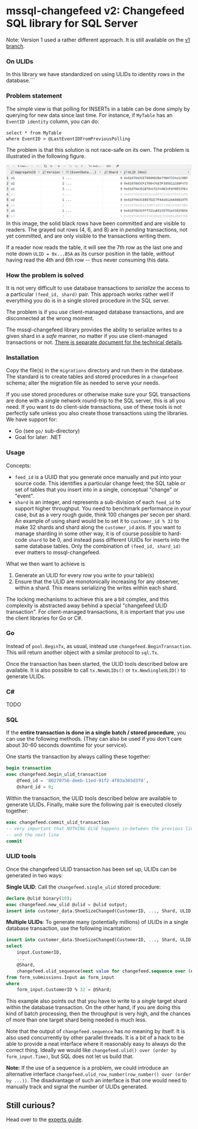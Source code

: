 # mssql-changefeed v2: Changefeed SQL library for SQL Server

Note: Version 1 used a rather different approach. It is
still available on the [v1 branch](TODO).

### On ULIDs

In this library we have standardized on using ULIDs to identity rows
in the database.```

### Problem statement
The simple view is that polling for INSERTs in a table can be done
simply by querying for new data since last time. For instance,
if `MyTable` has an `EventID identity` column, you can do: 
```
select * from MyTable
where EventID > @LastEventIDFromPreviousPolling  
```

The problem is that this solution is not race-safe
on its own. The problem is illustrated in the following
figure.

![Illustration of multiple concurrent inserts into a SQL table](bottom-of-table.png)
In this image, the solid black rows have been committed and are visible
to readers. The grayed out rows (4, 6, and 8) are in *pending* transactions,
not yet committed, and are only visible to the transactions writing them.

If a reader now reads the table, it will see the 7th row as the last
one and note down `ULID = 0x...B5A` as its cursor position in the table,
*without* having read the 4th and 6th row -- thus never consuming this data.

### How the problem is solved

It is not very difficult to use database transactions to *serialize* the
access to a particular `(feed_id, shard)` pair. This approach works rather
well if everything you do is in a single stored procedure in the SQL server.

The problem is if you use client-managed database transactions, and are
disconnected at the wrong moment.

The mssql-changefeed library provides the ability to serialize writes
to a given shard in a *safe* manner, no matter if you use client-managed
transactions or not. [There is separate document
for the technical details](EXPERTS-GUIDE.md).

### Installation

Copy the file(s) in the `migrations` directory and run them in the database.
The standard is to create tables and stored procedures in a `changefeed`
schema; alter the migration file as needed to serve your needs.

If you use stored procedures or otherwise make sure your SQL transactions
are done with a single network round-trip to the SQL server, this is all
you need. If you want to do client-side transactions, use of these tools
is not perfectly safe unless you also create those transactions
using the libraries. We have support for:

* Go (see `go/` sub-directory)
* Goal for later: .NET

### Usage

Concepts:

* `feed_id` is a UUID that you generate once manually and put into your
  source code. This identifies a particular change feed; the SQL table
  or set of tables that you insert into in a single, conceptual "change"
  or "event".
* `shard` is an integer, and represents a sub-division of each `feed_id`
  to support higher throughput. You need to benchmark performance
  in your case, but as a very rough guide, think 100 changes per secon
  per shard. An example of using shard would be to set it to `customer_id % 32`
  to make 32 shards and shard along the `customer_id` axis.
  If you want to manage sharding in some other way, it is of course
  possible to hard-code `shard` to be 0, and instead pass different
  UUIDs for inserts into the same database tables. Only the combination
  of `(feed_id, shard_id)` ever matters to mssql-changefeed.

What we then want to achieve is

1) Generate an ULID for every row you write to your table(s) 
2) Ensure that the ULID are monotonically increasing for any observer,
   within a shard. This means serializing the writes within each
   shard.

The locking mechanisms to achieve this are a bit complex, and this complexity
is abstracted away behind a special "changefeed ULID transaction".
For client-managed transactions, it is important that you use the client
libraries for Go or C#.

### Go

Instead of `pool.BeginTx`, as usual, instead use `changefeed.BeginTransaction`.
This will return another object with a similar protocol to `sql.Tx`.

Once the transaction has been started, the ULID tools described below are
available. It is also possible to call `tx.NewULIDs()` or `tx.NewSingleULID()`
to generate ULIDs.

### C#

TODO

### SQL

If the **entire transaction is done in a single batch / stored procedure**,
you can use the following methods. (They can also be used if you don't care about
30-60 seconds downtime for your service).

One starts the transaction by always calling these together:
```sql
begin transaction
exec changefeed.begin_ulid_transaction
    @feed_id = '80270756-deeb-11ed-91f2-4f03a365d3f8',
    @shard_id = 0;
```

Within the transaction, the ULID tools described below are available to
generate ULIDs. Finally, make sure the following pair is executed
closely together:
```sql
exec changefeed.commit_ulid_transaction
-- very important that NOTHING ELSE happens in-between the previous line
-- and the next line
commit
```

### ULID tools

Once the changefeed ULID transaction has been set up, ULIDs can be generated
in two ways:

**Single ULID**: Call the `changefeed.single_ulid` stored procedure:
```sql
declare @ulid binary(10);
exec changefeed.new_ulid @ulid = @ulid output;
insert into customer_data.ShoeSizeChanged(CustomerID, ..., Shard, ULID) values (..., @Shard, @ULID);
```

**Multiple ULIDs**: To generate many (potentially millions) of ULIDs in a single
database transaction, use the following incantation:

```sql
insert into customer_data.ShoeSizeChanged(CustomerID, ..., Shard, ULID)
select
    input.CustomerID,
    ...
    @Shard,
    changefeed.ulid_sequence(next value for changefeed.sequence over (order by form_input.Time))
from form_submissions.Input as form_input
where
    form_input.CustomerID % 32 = @Shard;
```
This example also points out that you have to write to a *single*
target shard within the database transaction. On the other hand,
if you are doing this kind of batch processing, then the throughput
is very high, and the chances of more than one target shard being
needed is much less.

Note that the output of `changefeed.sequence` has *no* meaning by itself.
It is also used concurrently by other parallel threads.
It is a bit of a hack to be able to provide a neat interface where it
reasonably easy to always do the correct thing. Ideally we would
like `changefeed.ulid() over (order by form_input.Time)`, but SQL
does not let us build that.

**Note:** If the use of a sequence is a problem, we could introduce an alternative
interface `changefeed.ulid_row_number(row_number() over (order by ...))`.
The disadvantage of such an interface is that one would need to manually
track and signal the number of ULIDs generated.

## Still curious?

Head over to the [experts guide](EXPERTS-GUIDE.md).
